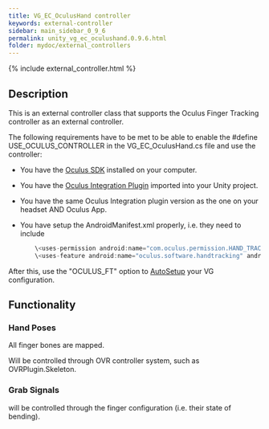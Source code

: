 ```yaml
---
title: VG_EC_OculusHand controller
keywords: external-controller
sidebar: main_sidebar_0_9_6
permalink: unity_vg_ec_oculushand.0.9.6.html
folder: mydoc/external_controllers
---
```


{% include external_controller.html %}

## Description 

This is an external controller class that supports the Oculus Finger Tracking controller as an external controller.

The following requirements have to be met to be able to enable the #define USE_OCULUS_CONTROLLER in the VG_EC_OculusHand.cs file and use the controller:
 * You have the [Oculus SDK](https://www.oculus.com/setup/) installed on your computer.
 * You have the [Oculus Integration Plugin](https://developer.oculus.com/downloads/package/unity-integration/) imported into your Unity project.
 * You have the same Oculus Integration plugin version as the one on your headset AND Oculus App.
 * You have setup the AndroidManifest.xml properly, i.e. they need to include<br>
 
	```js
 		\<uses-permission android:name="com.oculus.permission.HAND_TRACKING" /\><br>
 		\<uses-feature android:name="oculus.software.handtracking" android:required="false" /\>
	````

After this, use the "OCULUS_FT" option to [AutoSetup](unity_component_myvirtualgrasp.0.9.6.html#autosetup) your VG configuration.
 
## Functionality

### Hand Poses
All finger bones are mapped.

Will be controlled through OVR controller system, such as OVRPlugin.Skeleton.

### Grab Signals
will be controlled through the finger configuration (i.e. their state of bending).
